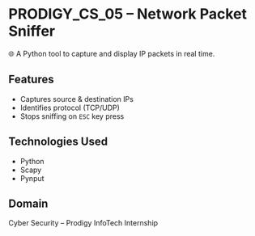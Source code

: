 # PRODIGY_CS_05 – Network Packet Sniffer

🌐 A Python tool to capture and display IP packets in real time.

## Features
- Captures source & destination IPs
- Identifies protocol (TCP/UDP)
- Stops sniffing on `ESC` key press

## Technologies Used
- Python
- Scapy
- Pynput

## Domain
Cyber Security – Prodigy InfoTech Internship
